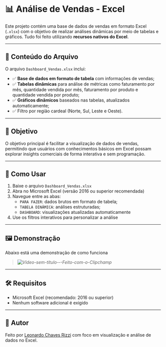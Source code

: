 # 📊 Análise de Vendas - Excel

Este projeto contém uma base de dados de vendas em formato Excel (`.xlsx`) com o objetivo de realizar análises dinâmicas por meio de tabelas e gráficos. Tudo foi feito utilizando **recursos nativos do Excel**.

---

## 🧾 Conteúdo do Arquivo

O arquivo `Dashboard_Vendas.xlsx` inclui:

- ✅ **Base de dados em formato de tabela** com informações de vendas;
- ✅ **Tabelas dinâmicas** para análise de métricas como faturamento por mês, quantidade vendida por mês, faturamento por produto e quantidade vendida por produto;
- ✅ **Gráficos dinâmicos** baseados nas tabelas, atualizados automaticamente;
- ✅ Filtro por região cardeal (Norte, Sul, Leste e Oeste).

---

## 📌 Objetivo

O objetivo principal é facilitar a visualização de dados de vendas, permitindo que usuários com conhecimentos básicos em Excel possam explorar insights comerciais de forma interativa e sem programação.

---

## 🚀 Como Usar

1. Baixe o arquivo `Dashboard_Vendas.xlsx`
2. Abra no Microsoft Excel (versão 2016 ou superior recomendada)
3. Navegue entre as abas:
   - `PARA FAZER`: dados brutos em formato de tabela;
   - `TABELA DINÂMICA`: análises estruturadas;
   - `DASHBOARD`: visualizações atualizadas automaticamente
4. Use os filtros interativos para personalizar a análise

---

## 🖼️ Demonstração

Abaixo está uma demonstração de como funciona

> *![Vídeo-sem-título-‐-Feito-com-o-Clipchamp](https://github.com/user-attachments/assets/85e55b58-57cf-45b7-a4f9-b46f658cb2e2
)*

---

## 🛠 Requisitos

- Microsoft Excel (recomendado: 2016 ou superior)
- Nenhum software adicional é exigido

---

## 👤 Autor

Feito por [Leonardo Chaves Rizzi](https://github.com/leonardocrizzi) com foco em visualização e análise de dados no Excel.
